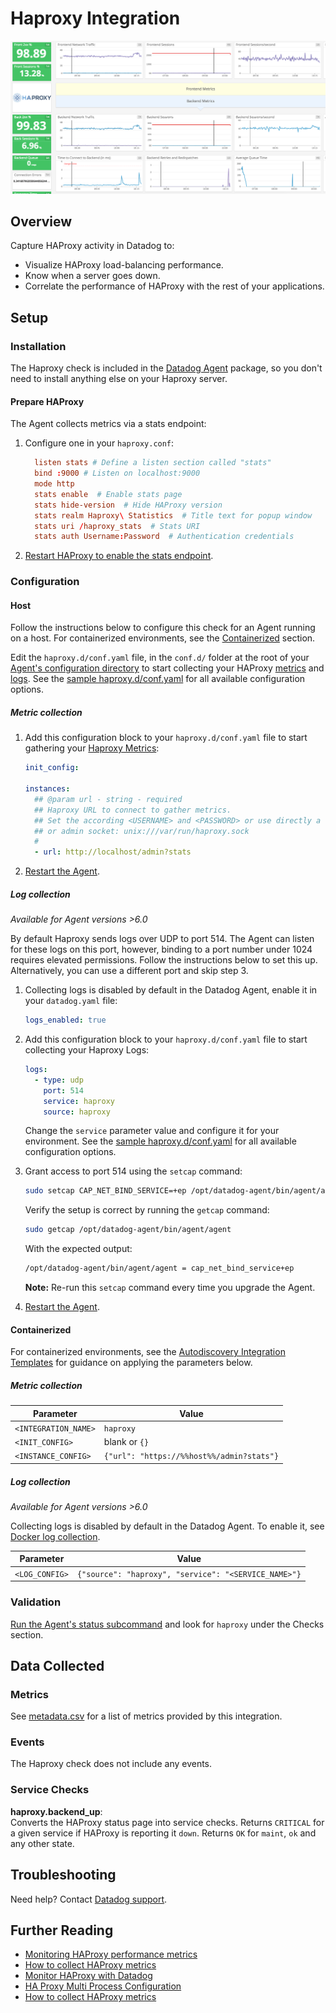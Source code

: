 # Haproxy Integration

![HAProxy Out of the box Dashboard][1]

## Overview

Capture HAProxy activity in Datadog to:

- Visualize HAProxy load-balancing performance.
- Know when a server goes down.
- Correlate the performance of HAProxy with the rest of your applications.

## Setup

### Installation

The Haproxy check is included in the [Datadog Agent][2] package, so you don't need to install anything else on your Haproxy server.

#### Prepare HAProxy

The Agent collects metrics via a stats endpoint:

1. Configure one in your `haproxy.conf`:

   ```conf
     listen stats # Define a listen section called "stats"
     bind :9000 # Listen on localhost:9000
     mode http
     stats enable  # Enable stats page
     stats hide-version  # Hide HAProxy version
     stats realm Haproxy\ Statistics  # Title text for popup window
     stats uri /haproxy_stats  # Stats URI
     stats auth Username:Password  # Authentication credentials
   ```

2. [Restart HAProxy to enable the stats endpoint][3].

### Configuration

#### Host

Follow the instructions below to configure this check for an Agent running on a host. For containerized environments, see the [Containerized](#containerized) section.

Edit the `haproxy.d/conf.yaml` file, in the `conf.d/` folder at the root of your [Agent's configuration directory][4] to start collecting your HAProxy [metrics](#metric-collection) and [logs](#log-collection). See the [sample haproxy.d/conf.yaml][5] for all available configuration options.

##### Metric collection

1. Add this configuration block to your `haproxy.d/conf.yaml` file to start gathering your [Haproxy Metrics](#metrics):

   ```yaml
   init_config:

   instances:
     ## @param url - string - required
     ## Haproxy URL to connect to gather metrics.
     ## Set the according <USERNAME> and <PASSWORD> or use directly a unix stats
     ## or admin socket: unix:///var/run/haproxy.sock
     #
     - url: http://localhost/admin?stats
   ```

2. [Restart the Agent][6].

##### Log collection

_Available for Agent versions >6.0_

By default Haproxy sends logs over UDP to port 514. The Agent can listen for these logs on this port, however, binding to a port number under 1024 requires elevated permissions. Follow the instructions below to set this up. Alternatively, you can use a different port and skip step 3.

1. Collecting logs is disabled by default in the Datadog Agent, enable it in your `datadog.yaml` file:

   ```yaml
   logs_enabled: true
   ```

2. Add this configuration block to your `haproxy.d/conf.yaml` file to start collecting your Haproxy Logs:

   ```yaml
   logs:
     - type: udp
       port: 514
       service: haproxy
       source: haproxy
   ```

    Change the `service` parameter value and configure it for your environment. See the [sample haproxy.d/conf.yaml][5] for all available configuration options.

3. Grant access to port 514 using the `setcap` command:

    ```bash
    sudo setcap CAP_NET_BIND_SERVICE=+ep /opt/datadog-agent/bin/agent/agent
    ```
    
    Verify the setup is correct by running the `getcap` command:
    
    ```bash
    sudo getcap /opt/datadog-agent/bin/agent/agent
    ```
    
    With the expected output:
    ```bash
    /opt/datadog-agent/bin/agent/agent = cap_net_bind_service+ep
    ```
    
    **Note:** Re-run this `setcap` command every time you upgrade the Agent.
    
4. [Restart the Agent][6].

#### Containerized

For containerized environments, see the [Autodiscovery Integration Templates][7] for guidance on applying the parameters below.

##### Metric collection

| Parameter            | Value                                     |
| -------------------- | ----------------------------------------- |
| `<INTEGRATION_NAME>` | `haproxy`                                 |
| `<INIT_CONFIG>`      | blank or `{}`                             |
| `<INSTANCE_CONFIG>`  | `{"url": "https://%%host%%/admin?stats"}` |

##### Log collection

_Available for Agent versions >6.0_

Collecting logs is disabled by default in the Datadog Agent. To enable it, see [Docker log collection][8].

| Parameter      | Value                                                |
| -------------- | ---------------------------------------------------- |
| `<LOG_CONFIG>` | `{"source": "haproxy", "service": "<SERVICE_NAME>"}` |

### Validation

[Run the Agent's status subcommand][9] and look for `haproxy` under the Checks section.

## Data Collected

### Metrics

See [metadata.csv][10] for a list of metrics provided by this integration.

### Events

The Haproxy check does not include any events.

### Service Checks

**haproxy.backend_up**:<br>
Converts the HAProxy status page into service checks.
Returns `CRITICAL` for a given service if HAProxy is reporting it `down`.
Returns `OK` for `maint`, `ok` and any other state.

## Troubleshooting

Need help? Contact [Datadog support][11].

## Further Reading

- [Monitoring HAProxy performance metrics][12]
- [How to collect HAProxy metrics][13]
- [Monitor HAProxy with Datadog][14]
- [HA Proxy Multi Process Configuration][15]
- [How to collect HAProxy metrics][13]

[1]: https://raw.githubusercontent.com/DataDog/integrations-core/39f2cb0977c0e0446a0e905d15d2e9a4349b3b5d/haproxy/images/haproxy-dash.png
[2]: https://app.datadoghq.com/account/settings#agent
[3]: https://www.haproxy.org/download/1.7/doc/management.txt
[4]: https://docs.datadoghq.com/agent/guide/agent-configuration-files/#agent-configuration-directory
[5]: https://github.com/DataDog/integrations-core/blob/master/haproxy/datadog_checks/haproxy/data/conf.yaml.example
[6]: https://docs.datadoghq.com/agent/guide/agent-commands/#start-stop-and-restart-the-agent
[7]: https://docs.datadoghq.com/agent/autodiscovery/integrations
[8]: https://docs.datadoghq.com/agent/docker/log/
[9]: https://docs.datadoghq.com/agent/guide/agent-commands/#agent-status-and-information
[10]: https://github.com/DataDog/integrations-core/blob/master/haproxy/metadata.csv
[11]: https://docs.datadoghq.com/help
[12]: https://www.datadoghq.com/blog/monitoring-haproxy-performance-metrics
[13]: https://www.datadoghq.com/blog/how-to-collect-haproxy-metrics
[14]: https://www.datadoghq.com/blog/monitor-haproxy-with-datadog
[15]: https://docs.datadoghq.com/integrations/faq/haproxy-multi-process

